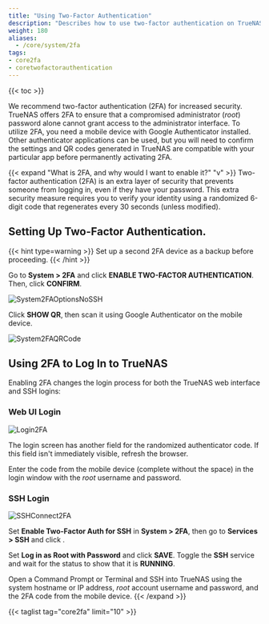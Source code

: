 ```yaml
---
title: "Using Two-Factor Authentication"
description: "Describes how to use two-factor authentication on TrueNAS CORE."
weight: 180
aliases:
  - /core/system/2fa
tags:
- core2fa
- coretwofactorauthentication
---
```


{{< toc >}}

We recommend two-factor authentication (2FA) for increased security.
TrueNAS offers 2FA to ensure that a compromised administrator (*root*) password alone cannot grant access to the administrator interface.
To utilize 2FA, you need a mobile device with Google Authenticator installed.
Other authenticator applications can be used, but you will need to confirm the settings and QR codes generated in TrueNAS are compatible with your particular app before permanently activating 2FA.

{{< expand "What is 2FA, and why would I want to enable it?" "v" >}}
Two-factor authentication (2FA) is an extra layer of security that prevents someone from logging in, even if they have your password. This extra security measure requires you to verify your identity using a randomized 6-digit code that regenerates every 30 seconds (unless modified).

## Setting Up Two-Factor Authentication.

{{< hint type=warning >}}
Set up a second 2FA device as a backup before proceeding.
{{< /hint >}}

Go to **System > 2FA** and click **ENABLE TWO-FACTOR AUTHENTICATION**. Then, click **CONFIRM**.

![System2FAOptionsNoSSH](/images/CORE/12.0/System2FAOptionsNoSSH.png "2FA Options: No SSH")

Click **SHOW QR**, then scan it using Google Authenticator on the mobile device.

![System2FAQRCode](/images/CORE/12.0/System2FAQRCode.png "2FA: QR Code")

## Using 2FA to Log In to TrueNAS

Enabling 2FA changes the login process for both the TrueNAS web interface and SSH logins:

### Web UI Login

![Login2FA](/images/CORE/12.0/Login2FA.png "2FA Login")

The login screen has another field for the randomized authenticator code. If this field isn't immediately visible, refresh the browser.

Enter the code from the mobile device (complete without the space) in the login window with the *root* username and password.

### SSH Login

![SSHConnect2FA](/images/CORE/SSHConnect2FA.png "SSH Connect 2FA")

Set **Enable Two-Factor Auth for SSH** in **System > 2FA**, then go to **Services > SSH** and click <span class="iconify" data-icon="mdi:pencil"></span>.

Set **Log in as Root with Password** and click **SAVE**. Toggle the **SSH** service and wait for the status to show that it is **RUNNING**.

Open a Command Prompt or Terminal and SSH into TrueNAS using the system hostname or IP address, *root* account username and password, and the 2FA code from the mobile device.
{{< /expand >}}

{{< taglist tag="core2fa" limit="10" >}}
